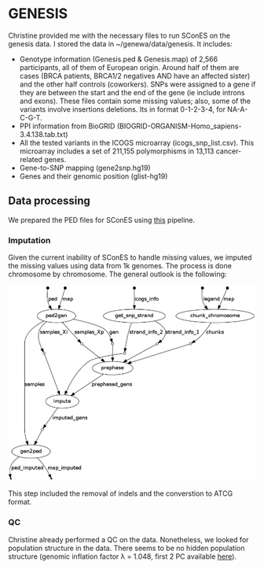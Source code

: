 # GENESIS

Christine provided me with the necessary files to run SConES on the genesis data. I stored the data in ~/genewa/data/genesis. It includes:

- Genotype information (Genesis.ped & Genesis.map) of 2,566 participants, all of them of European origin. Around half of them are cases (BRCA patients, BRCA1/2 negatives AND have an affected sister) and the other half controls (coworkers). SNPs were assigned to a gene if they are between the start and the end of the gene (ie include introns and exons). These files contain some missing values; also, some of the variants involve insertions deletions. Its in format 0-1-2-3-4, for NA-A-C-G-T.
- PPI information from BioGRID (BIOGRID-ORGANISM-Homo_sapiens-3.4.138.tab.txt)
- All the tested variants in the ICOGS microarray (icogs_snp_list.csv). This microarray includes a set of 211,155 polymorphisms in 13,113 cancer-related genes.
- Gene-to-SNP mapping (gene2snp.hg19)
- Genes and their genomic position (glist-hg19)

## Data processing

We prepared the PED files for SConES using [this](../pipelines/imputation/prepare_ped.sh) pipeline.

### Imputation
Given the current inability of SConES to handle missing values, we imputed the missing values using data from 1k genomes. The process is done chromosome by chromosome. The general outlook is the following:

![prepare_ped.sh pipeline](../pipelines/imputation/prepare_ped.png)

This step included the removal of indels and the converstion to ATCG format.

### QC

Christine already performed a QC on the data. Nonetheless, we looked for population structure in the data. There seems to be no hidden population structure (genomic inflation factor λ = 1.048, first 2 PC available [here](../pipelines/imputation/genesis.processed.plot.pdf)).
